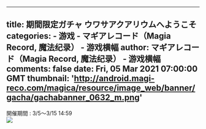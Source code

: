
---
title: 期間限定ガチャ ウワサアクアリウムへようこそ
categories: 
    - 游戏
    - マギアレコード（Magia Record, 魔法纪录） - 游戏横幅
author: マギアレコード（Magia Record, 魔法纪录） - 游戏横幅
comments: false
date: Fri, 05 Mar 2021 07:00:00 GMT
thumbnail: 'http://android.magi-reco.com/magica/resource/image_web/banner/gacha/gachabanner_0632_m.png'
---

<div>   
開催期間 : 3/5～3/15 14:59<br><img src="http://android.magi-reco.com/magica/resource/image_web/banner/gacha/gachabanner_0632_m.png" referrerpolicy="no-referrer">  
</div>
            